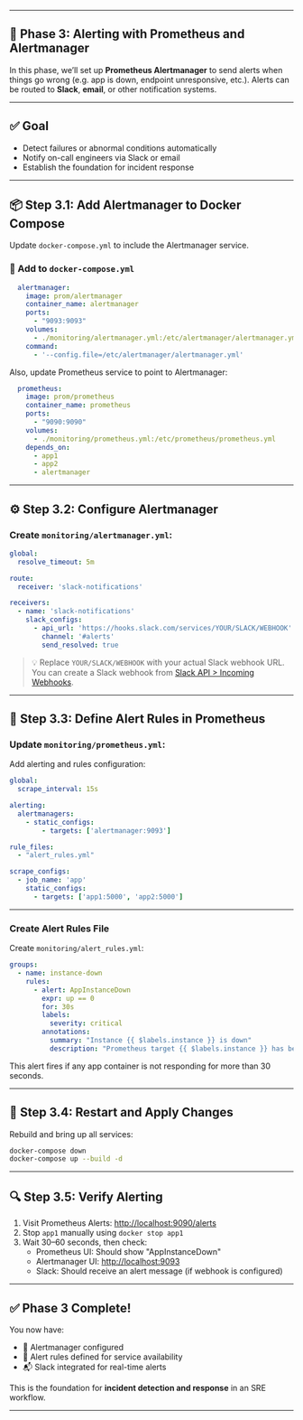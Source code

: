 
---

## 🚨 Phase 3: Alerting with Prometheus and Alertmanager

In this phase, we’ll set up **Prometheus Alertmanager** to send alerts when things go wrong (e.g. app is down, endpoint unresponsive, etc.). Alerts can be routed to **Slack**, **email**, or other notification systems.

---

## ✅ Goal

- Detect failures or abnormal conditions automatically
- Notify on-call engineers via Slack or email
- Establish the foundation for incident response

---

## 📦 Step 3.1: Add Alertmanager to Docker Compose

Update `docker-compose.yml` to include the Alertmanager service.

### 🔧 Add to `docker-compose.yml`

```yaml
  alertmanager:
    image: prom/alertmanager
    container_name: alertmanager
    ports:
      - "9093:9093"
    volumes:
      - ./monitoring/alertmanager.yml:/etc/alertmanager/alertmanager.yml
    command:
      - '--config.file=/etc/alertmanager/alertmanager.yml'
```

Also, update Prometheus service to point to Alertmanager:

```yaml
  prometheus:
    image: prom/prometheus
    container_name: prometheus
    ports:
      - "9090:9090"
    volumes:
      - ./monitoring/prometheus.yml:/etc/prometheus/prometheus.yml
    depends_on:
      - app1
      - app2
      - alertmanager
```

---

## ⚙️ Step 3.2: Configure Alertmanager

### Create `monitoring/alertmanager.yml`:

```yaml
global:
  resolve_timeout: 5m

route:
  receiver: 'slack-notifications'

receivers:
  - name: 'slack-notifications'
    slack_configs:
      - api_url: 'https://hooks.slack.com/services/YOUR/SLACK/WEBHOOK'
        channel: '#alerts'
        send_resolved: true
```

> 💡 Replace `YOUR/SLACK/WEBHOOK` with your actual Slack webhook URL. You can create a Slack webhook from [Slack API > Incoming Webhooks](https://api.slack.com/messaging/webhooks).

---

## 📡 Step 3.3: Define Alert Rules in Prometheus

### Update `monitoring/prometheus.yml`:

Add alerting and rules configuration:

```yaml
global:
  scrape_interval: 15s

alerting:
  alertmanagers:
    - static_configs:
        - targets: ['alertmanager:9093']

rule_files:
  - "alert_rules.yml"

scrape_configs:
  - job_name: 'app'
    static_configs:
      - targets: ['app1:5000', 'app2:5000']
```

---

### Create Alert Rules File

Create `monitoring/alert_rules.yml`:

```yaml
groups:
  - name: instance-down
    rules:
      - alert: AppInstanceDown
        expr: up == 0
        for: 30s
        labels:
          severity: critical
        annotations:
          summary: "Instance {{ $labels.instance }} is down"
          description: "Prometheus target {{ $labels.instance }} has been down for more than 30 seconds."
```

This alert fires if any app container is not responding for more than 30 seconds.

---

## 🚀 Step 3.4: Restart and Apply Changes

Rebuild and bring up all services:

```bash
docker-compose down
docker-compose up --build -d
```

---

## 🔍 Step 3.5: Verify Alerting

1. Visit Prometheus Alerts: [http://localhost:9090/alerts](http://localhost:9090/alerts)
2. Stop `app1` manually using `docker stop app1`
3. Wait 30–60 seconds, then check:
   - Prometheus UI: Should show "AppInstanceDown"
   - Alertmanager UI: [http://localhost:9093](http://localhost:9093)
   - Slack: Should receive an alert message (if webhook is configured)

---

## ✅ Phase 3 Complete!

You now have:

- 🚨 Alertmanager configured
- 🔔 Alert rules defined for service availability
- 📬 Slack integrated for real-time alerts

This is the foundation for **incident detection and response** in an SRE workflow.

---

